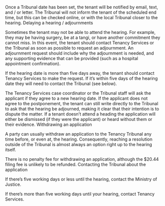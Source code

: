 Once a Tribunal date has been set, the tenant will be notified by email, text, and / or letter. The Tribunal will not inform the tenant of the scheduled end time, but this can be checked online, or with the local Tribunal closer to the hearing.
Delaying a hearing / adjournments

Sometimes the tenant may not be able to attend the hearing. For example, they may be having surgery, be at a tangi, or have another commitment they cannot miss. In this event, the tenant should contact Tenancy Services or the Tribunal as soon as possible to request an adjournment. An adjournment request should include why the adjournment is needed, and any supporting evidence that can be provided (such as a hospital appointment confirmation).

If the hearing date is more than five days away, the tenant should contact Tenancy Services to make the request. If it’s within five days of the hearing date they will need to contact the Tribunal (see below).

The Tenancy Services case coordinator or the Tribunal staff will ask the applicant if they agree to a new hearing date. If the applicant does not agree to the postponement, the tenant can still write directly to the Tribunal to ask that the hearing be adjourned, making it clear that their intention is to dispute the matter.
If a tenant doesn’t attend a heading the application will either be dismissed (if they were the applicant) or heard without them or their evidence.
Withdrawing an application

A party can usually withdraw an application to the Tenancy Tribunal any time before, or even at, the hearing. Consequently, reaching a resolution outside of the Tribunal is almost always an option right up to the hearing itself.

There is no penalty fee for withdrawing an application, although the $20.44 filing fee is unlikely to be refunded.
Contacting the Tribunal about the application

If there’s five working days or less until the hearing, contact the Ministry of Justice.

If there’s more than five working days until your hearing, contact Tenancy Services.
